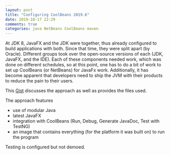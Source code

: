 ```yaml
---
layout: post
title: "Configuring CoolBeans 2019.6"
date: 2019-10-17 22:29
comments: true
categories: java NetBeans CoolBeans maven
---
```


At JDK 8, JavaFX and the JDK were together, thus already configured to build applications with both.  Since that time, they were split apart (by Oracle). Different groups took over the open-source versions of each (JDK, JavaFX, and the IDE).  Each of these components needed work, which was done on different schedules, so at this point, one has to do a bit of work to set up CoolBeans (or NetBeans) for JavaFx work.  Additionally, it has become apparent that developers need to ship the JVM with their products to reduce the pain to their users.

This [Gist][] discusses the approach as well as provides the files used.

The approach features

* use of modular Java
* latest JavaFX
* integration with CoolBeans (Run, Debug, Generate JavaDoc, Test with TestNG)
* an image that contains everything (for the platform it was built on) to run the program

Testing is configured but not demoed.

[Gist]: https://gist.github.com/dgreen/e1ae4636f311d38758dafdd7b0decf0f
